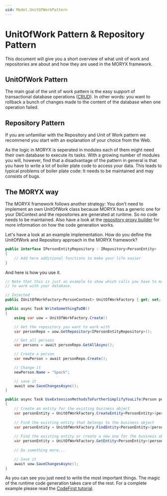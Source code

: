 ```yaml
---
uid: Model.UnitOfWorkPattern
---
```

# UnitOfWork Pattern & Repository Pattern

This document will give you a short overview of what unit of work and repositories are about and how they are used in the MORYX framework.

## UnitOfWork Pattern

The main goal of the unit of work pattern is the easy support of transactional database operations ([CRUD](https://en.wikipedia.org/wiki/Create,_read,_update_and_delete)). In other words: you want to rollback a bunch of changes made to the content of the database when one operation failed.

## Repository Pattern

If you are unfamiliar with the Repository and Unit of Work pattern we recommend you start with an explanation of your choice from the Web. 

As the logic in MORYX is seperated in modules each of them might need their own database to execute its tasks.
With a growing number of modules you will, however, find that a disadvantage of the pattern in general is that you have to write a lot of boiler plate code to access your data. 
This leads to typical problems of boiler plate code: It needs to be maintained and may consists of bugs.

## The MORYX way

The MORYX framework follows another strategy: You don't need to implement an own UnitOfWork class because MORYX has a generic one for your DbContext and the repositories are generated at runtime. So no code needs to be maintained. 
Also have a look at the [repository proxy builder](RepositoryProxyBuilder.md) for more information on how the code generation works.

Let's have a look at an example implementation. How do you define the UnitOfWork and Repository approach in the MORYX framework?

````cs
public interface IPersonEntityRepository : IRepository<PersonEntity>
{
    // Add here additional functions to make your life easier
}
````

And here is how you use it.

````cs
// Note that this is just an example to show which calls you have to make
// to work with your database.

// Injected
public IUnitOfWorkFactory<PersonContext> UnitOfWorkFactory { get; set; }

public async Task WriteSomethingToDB()
{
    using var uow = UnitOfWorkFactory.Create()

    // Get the repository you want to work with
    var personRepo = uow.GetRepository<IPersonEntityRepository>();

    // Get all persons
    var persons = await personRepo.GetAllAsync();

    // Create a person
    var newPerson = await personRepo.Create();

    // Change it
    newPerson.Name = "Spock";

    // save it
    await uow.SaveChangesAsync();
}

public async Task UseExtensionMethodsToFurtherSimplifyYouLife(Person person)
{
    // Create an entity for the existing business object 
    var personEntity = UnitOfWorkFactory.CreateEntity<PersonEntity>(person)
    
    // Find the existing entity that belongs to the business object 
    var personEntity = UnitOfWorkFactory.FindEntity<PersonEntity>(person)
    
    // Find the existing entity or create a new one for the business object 
    var personEntity = UnitOfWorkFactory.GetEntity<PersonEntity>(person)
    
    // Do something more...

    // Save it
    await uow.SaveChangesAsync();
}
````

As you can see you just need to write the most important things. 
The magic of the runtime code generation takes care of the rest.
For a complete example please read the [CodeFirst tutorial](xref:GettingStarted.CodeFirst#unitofwork-repository-pattern).

